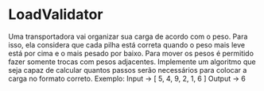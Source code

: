 # LoadValidator

Uma transportadora vai organizar sua carga de acordo com o peso. Para isso, ela considera que cada pilha está correta quando o peso mais leve está por cima e o mais pesado por baixo.
Para mover os pesos é permitido fazer somente trocas com pesos adjacentes. Implemente um algoritmo que seja capaz de calcular quantos passos serão necessários para colocar a carga no formato correto.
Exemplo: Input -> [ 5, 4, 9, 2, 1, 6 ] Output -> 6
